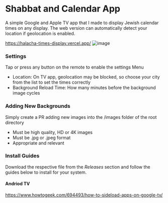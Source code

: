# Shabbat and Calendar App
A simple Google and Apple TV app that I made to display Jewish calendar times on any display. The web version can automatically detect your location if geolocation is enabled. 

https://halacha-times-display.vercel.app/
![image](https://github.com/user-attachments/assets/e45d345b-19ab-498a-9b36-d48172ab1cc0)

### Settings 
Tap or press any button on the remote to enable the settings Menu
- Location: On TV app, geolocation may be blocked, so choose your city from the list to set the times correctly
- Background Reload Time: How many minutes before the background image cycles

### Adding New Backgrounds
Simply create a PR adding new images into the /images folder of the root directory 
- Must be high quality, HD or 4K images
- Must be .jpg or .jpeg format
- Appropriate and relevant

### Install Guides
Download the respective file from the *Releases* section and follow the guides below to install for your system. 
#### Andriod TV
https://www.howtogeek.com/694493/how-to-sideload-apps-on-google-tv/
